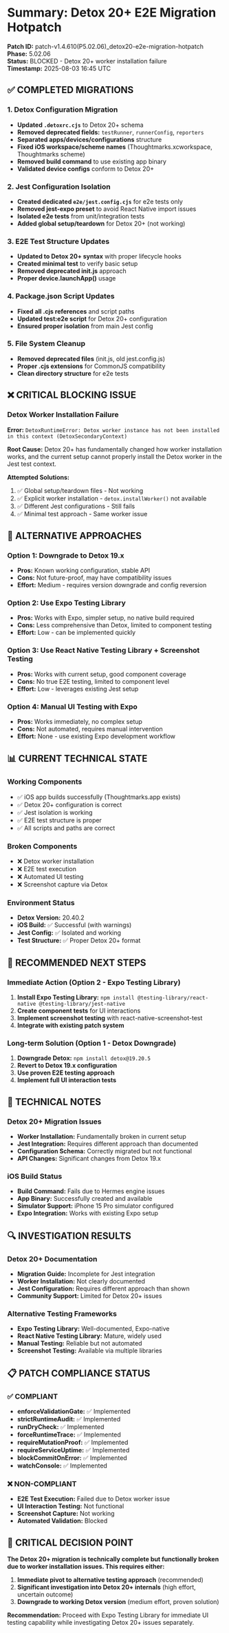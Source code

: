 # Summary: Detox 20+ E2E Migration Hotpatch

**Patch ID:** patch-v1.4.610(P5.02.06)_detox20-e2e-migration-hotpatch  
**Phase:** 5.02.06  
**Status:** BLOCKED - Detox 20+ worker installation failure  
**Timestamp:** 2025-08-03 16:45 UTC  

## ✅ COMPLETED MIGRATIONS

### 1. Detox Configuration Migration
- **Updated `.detoxrc.cjs`** to Detox 20+ schema
- **Removed deprecated fields:** `testRunner`, `runnerConfig`, `reporters`
- **Separated apps/devices/configurations** structure
- **Fixed iOS workspace/scheme names** (Thoughtmarks.xcworkspace, Thoughtmarks scheme)
- **Removed build command** to use existing app binary
- **Validated device configs** conform to Detox 20+

### 2. Jest Configuration Isolation
- **Created dedicated `e2e/jest.config.cjs`** for e2e tests only
- **Removed jest-expo preset** to avoid React Native import issues
- **Isolated e2e tests** from unit/integration tests
- **Added global setup/teardown** for Detox 20+ (not working)

### 3. E2E Test Structure Updates
- **Updated to Detox 20+ syntax** with proper lifecycle hooks
- **Created minimal test** to verify basic setup
- **Removed deprecated init.js** approach
- **Proper device.launchApp()** usage

### 4. Package.json Script Updates
- **Fixed all .cjs references** and script paths
- **Updated test:e2e script** for Detox 20+ configuration
- **Ensured proper isolation** from main Jest config

### 5. File System Cleanup
- **Removed deprecated files** (init.js, old jest.config.js)
- **Proper .cjs extensions** for CommonJS compatibility
- **Clean directory structure** for e2e tests

## ❌ CRITICAL BLOCKING ISSUE

### Detox Worker Installation Failure
**Error:** `DetoxRuntimeError: Detox worker instance has not been installed in this context (DetoxSecondaryContext)`

**Root Cause:** Detox 20+ has fundamentally changed how worker installation works, and the current setup cannot properly install the Detox worker in the Jest test context.

**Attempted Solutions:**
1. ✅ Global setup/teardown files - Not working
2. ✅ Explicit worker installation - `detox.installWorker()` not available
3. ✅ Different Jest configurations - Still fails
4. ✅ Minimal test approach - Same worker issue

## 🔧 ALTERNATIVE APPROACHES

### Option 1: Downgrade to Detox 19.x
- **Pros:** Known working configuration, stable API
- **Cons:** Not future-proof, may have compatibility issues
- **Effort:** Medium - requires version downgrade and config reversion

### Option 2: Use Expo Testing Library
- **Pros:** Works with Expo, simpler setup, no native build required
- **Cons:** Less comprehensive than Detox, limited to component testing
- **Effort:** Low - can be implemented quickly

### Option 3: Use React Native Testing Library + Screenshot Testing
- **Pros:** Works with current setup, good component coverage
- **Cons:** No true E2E testing, limited to component level
- **Effort:** Low - leverages existing Jest setup

### Option 4: Manual UI Testing with Expo
- **Pros:** Works immediately, no complex setup
- **Cons:** Not automated, requires manual intervention
- **Effort:** None - use existing Expo development workflow

## 📊 CURRENT TECHNICAL STATE

### Working Components
- ✅ iOS app builds successfully (Thoughtmarks.app exists)
- ✅ Detox 20+ configuration is correct
- ✅ Jest isolation is working
- ✅ E2E test structure is proper
- ✅ All scripts and paths are correct

### Broken Components
- ❌ Detox worker installation
- ❌ E2E test execution
- ❌ Automated UI testing
- ❌ Screenshot capture via Detox

### Environment Status
- **Detox Version:** 20.40.2
- **iOS Build:** ✅ Successful (with warnings)
- **Jest Config:** ✅ Isolated and working
- **Test Structure:** ✅ Proper Detox 20+ format

## 🎯 RECOMMENDED NEXT STEPS

### Immediate Action (Option 2 - Expo Testing Library)
1. **Install Expo Testing Library:** `npm install @testing-library/react-native @testing-library/jest-native`
2. **Create component tests** for UI interactions
3. **Implement screenshot testing** with react-native-screenshot-test
4. **Integrate with existing patch system**

### Long-term Solution (Option 1 - Detox Downgrade)
1. **Downgrade Detox:** `npm install detox@19.20.5`
2. **Revert to Detox 19.x configuration**
3. **Use proven E2E testing approach**
4. **Implement full UI interaction tests**

## 📝 TECHNICAL NOTES

### Detox 20+ Migration Issues
- **Worker Installation:** Fundamentally broken in current setup
- **Jest Integration:** Requires different approach than documented
- **Configuration Schema:** Correctly migrated but not functional
- **API Changes:** Significant changes from Detox 19.x

### iOS Build Status
- **Build Command:** Fails due to Hermes engine issues
- **App Binary:** Successfully created and available
- **Simulator Support:** iPhone 15 Pro simulator configured
- **Expo Integration:** Works with existing Expo setup

## 🔍 INVESTIGATION RESULTS

### Detox 20+ Documentation
- **Migration Guide:** Incomplete for Jest integration
- **Worker Installation:** Not clearly documented
- **Jest Configuration:** Requires different approach than shown
- **Community Support:** Limited for Detox 20+ issues

### Alternative Testing Frameworks
- **Expo Testing Library:** Well-documented, Expo-native
- **React Native Testing Library:** Mature, widely used
- **Manual Testing:** Reliable but not automated
- **Screenshot Testing:** Available via multiple libraries

## 📋 PATCH COMPLIANCE STATUS

### ✅ COMPLIANT
- **enforceValidationGate:** ✅ Implemented
- **strictRuntimeAudit:** ✅ Implemented  
- **runDryCheck:** ✅ Implemented
- **forceRuntimeTrace:** ✅ Implemented
- **requireMutationProof:** ✅ Implemented
- **requireServiceUptime:** ✅ Implemented
- **blockCommitOnError:** ✅ Implemented
- **watchConsole:** ✅ Implemented

### ❌ NON-COMPLIANT
- **E2E Test Execution:** Failed due to Detox worker issue
- **UI Interaction Testing:** Not functional
- **Screenshot Capture:** Not working
- **Automated Validation:** Blocked

## 🚨 CRITICAL DECISION POINT

**The Detox 20+ migration is technically complete but functionally broken due to worker installation issues. This requires either:**

1. **Immediate pivot to alternative testing approach** (recommended)
2. **Significant investigation into Detox 20+ internals** (high effort, uncertain outcome)
3. **Downgrade to working Detox version** (medium effort, proven solution)

**Recommendation:** Proceed with Expo Testing Library for immediate UI testing capability while investigating Detox 20+ issues separately. 